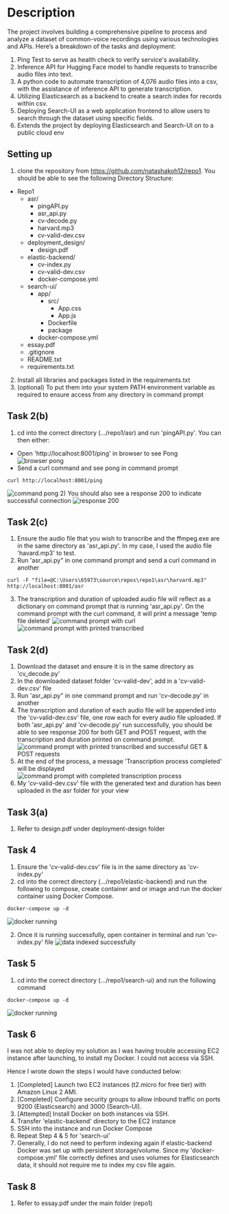 # Description

The project involves building a comprehensive pipeline to process and analyze a dataset of common-voice recordings using various technologies and APIs. Here’s a breakdown of the tasks and deployment:

1) Ping Test to serve as health check to verify service's availability.
2) Inference API for Hugging Face model to handle requests to transcribe audio files into text.
3) A python code to automate transcription of 4,076 audio files into a csv, with the assistance of inference API to generate transcription.
4) Utilizing Elasticsearch as a backend to create a search index for records within csv.
5) Deploying Search-UI as a web application frontend to allow users to search through the dataset using specific fields.
6) Extends the project by deploying Elasticsearch and Search-UI on to a public cloud env

## Setting up
1) clone the repository from https://github.com/natashakoh12/repo1. You should be able to see the following Directory Structure:

- Repo1
	- asr/
		- pingAPI.py
		- asr_api.py
		- cv-decode.py
		- harvard.mp3
		- cv-valid-dev.csv
	- deployment_design/
		- design.pdf
	- elastic-backend/
		- cv-index.py
		- cv-valid-dev.csv
		- docker-compose.yml
	- search-ui/
		- app/
			- src/
				- App.css
				- App.js
			- Dockerfile
			- package
		- docker-compose.yml
	- essay.pdf
	- .gitignore
	- README.txt
	- requirements.txt

2) Install all libraries and packages listed in the requirements.txt
3) (optional) To put them into your system PATH environment variable as required to ensure access from any directory in command prompt

## Task 2(b)
1) cd into the correct directory (.../repo1/asr) and run 'pingAPI.py'. 
You can then either:
- Open 'http://localhost:8001/ping' in browser to see Pong
![browser pong](pingAPI_browser.png)
- Send a curl command and see pong in command prompt
```
curl http://localhost:8001/ping
```
![command pong](pingAPI_command.png)
2) You should also see a response 200 to indicate successful connection
![response 200](pingAPI.png)

## Task 2(c)
1) Ensure the audio file that you wish to transcribe and the ffmpeg.exe are in the same directory as 'asr_api.py'. In my case, I used the audio file 'havard.mp3' to test.
2) Run 'asr_api.py" in one command prompt and send a curl command in another
```
curl -F "file=@C:\Users\65973\source\repos\repo1\asr\harvard.mp3" http://localhost:8001/asr
```
3) The transcription and duration of uploaded audio file will reflect as a dictionary on command prompt that is running 'asr_api.py'. On the command prompt with the curl command, it will print a message 'temp file deleted'
![command prompt with curl](asr_api_command.png)
![command prompt with printed transcribed](asr_api_transcribed.png)

## Task 2(d)
1) Download the dataset and ensure it is in the same directory as 'cv_decode.py'
2) In the downloaded dataset folder 'cv-valid-dev', add in a 'cv-valid-dev.csv' file
3) Run 'asr_api.py" in one command prompt and run 'cv-decode.py' in another
4) The transcription and duration of each audio file will be appended into the 'cv-valid-dev.csv' file, one row each for every audio file uploaded. If both 'asr_api.py' and 'cv-decode.py' run successfully, you should be able to see response 200 for both GET and POST request, with the transcription and duration printed on command prompt.
![command prompt with printed transcribed and successful GET & POST requests](decode_successful.png)
5) At the end of the process, a message 'Transcription process completed' will be displayed
![command prompt with completed transcription process](auto_transcription_successful.png)
6) My 'cv-valid-dev.csv' file with the generated text and duration has been uploaded in the asr folder for your view


## Task 3(a)
1) Refer to design.pdf under deployment-design folder

## Task 4
1) Ensure the 'cv-valid-dev.csv' file is in the same directory as 'cv-index.py'
1) cd into the correct directory (.../repo1/elastic-backend) and run the following to compose, create container and or image and run the docker container using Docker Compose.
```
docker-compose up -d
```
![docker running](elasticsearch_docker.png)

2) Once it is running successfully, open container in terminal and run 'cv-index.py' file
![data indexed successfully](data_indexed.png)

## Task 5
1) cd into the correct directory (.../repo1/search-ui) and run the following command
```
docker-compose up -d
```
![docker running](search-ui_docker.png)

## Task 6
I was not able to deploy my solution as I was having trouble accessing EC2 instance after launching, to install my Docker. I could not access via SSH. 

Hence I wrote down the steps I would have conducted below:
1) [Completed] Launch two EC2 instances (t2.micro for free tier) with Amazon Linux 2 AMI.
2) [Completed] Configure security groups to allow inbound traffic on ports 9200 (Elasticsearch) and 3000 (Search-UI).
3) [Attempted] Install Docker on both instances via SSH. 
4) Transfer 'elastic-backend' directory to the EC2 instance
5) SSH into the instance and run Docker Compose
6) Repeat Step 4 & 5 for 'search-ui'
7) Generally, I do not need to perform indexing again if elastic-backend Docker was set up with persistent storage/volume. Since my 'docker-compose.yml' file correctly defines and uses volumes for Elasticsearch data, it should not require me to index my csv file again.

## Task 8
1) Refer to essay.pdf under the main folder (repo1)








